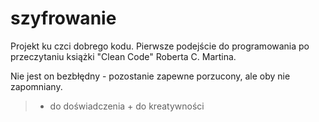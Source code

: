 # szyfrowanie
Projekt ku czci dobrego kodu. Pierwsze podejście do programowania po przeczytaniu książki "Clean Code" Roberta C. Martina. 

Nie jest on bezbłędny - pozostanie zapewne porzucony, ale oby nie zapomniany.
> + do doświadczenia + do kreatywności
